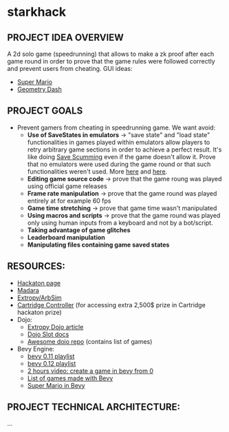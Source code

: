 # starkhack
## PROJECT IDEA OVERVIEW
A 2d solo game (speedrunning) that allows to make a zk proof after each game round in order to prove that the game rules were followed correctly and prevent users from cheating.
GUI ideas:
  - [Super Mario](https://venturebeat.com/wp-content/uploads/2015/06/Super-Mario-Maker-E3-2015-06.jpeg?w=400) 
  - [Geometry Dash](https://is1-ssl.mzstatic.com/image/thumb/PurpleSource122/v4/9f/39/93/9f39931c-0135-c55d-a6d4-a57a10b406b6/aa06d1dc-4ef3-4d8a-9361-d1e4a0e0349d_05.png/643x0w.jpg) 

## PROJECT GOALS
- Prevent gamers from cheating in speedrunning game. We want avoid:
  - **Use of SaveStates in emulators** -> "save state" and "load state" functionalities in games played within emulators allow players to retry arbitrary game sections in order to achieve a perfect result. It's like doing [Save Scumming](https://blog.acer.com/en/discussion/911/what-is-save-scumming#:~:text=With%20save%20scumming%2C%20players%20can,from%20the%20overall%20gaming%20experience.) even if the game doesn't allow it. Prove that no emulators were used during the game round or that such functionalities weren't used. More [here](https://www.youtube.com/watch?v=BNP7ykDE5Pc&ab_channel=SilokHawk) and [here](https://www.youtube.com/watch?v=tQX8S5hVoVM&ab_channel=Mr.Sujano).
  - **Editing game source code** -> prove that the game roung was played using official game releases
  - **Frame rate manipulation** -> prove that the game round was played entirely at for example 60 fps
  - **Game time stretching** -> prove that game time wasn't manipulated
  - **Using macros and scripts** -> prove that the game round was played only using human inputs from a keyboard and not by a bot/script.
  - **Taking advantage of game glitches**
  - **Leaderboard manipulation**
  - **Manipulating files containing game saved states**
 
## RESOURCES:
- [Hackaton page](https://ethglobal.com/events/starkhack )
- [Madara](https://github.com/keep-starknet-strange/madara) 
- [Extropy/ArbSim](https://github.com/ExtropyIO/ArbSim) 
- [Cartridge Controller](https://github.com/cartridge-gg/controller) (for accessing extra 2,500$ prize in Cartridge hackaton prize)
- Dojo:
  - [Extropy Dojo article](https://extropy-io.medium.com/tutorial-writing-a-game-using-cairo-and-dojo-e6320ebc5a93)
  - [Dojo Slot docs](https://book.dojoengine.org/toolchain/slot) 
  - [Awesome dojo repo](https://github.com/dojoengine/awesome-dojo?tab=readme-ov-file) (contains list of games)
- Bevy Engine:
  - [bevy 0.11 playlist](https://www.youtube.com/playlist?list=PLT_D88-MTFOMLnBeTJJn9LhDON_fvHi6u)
  - [bevy 0.12 playlist](https://www.youtube.com/playlist?list=PL2wAo2qwCxGDp9fzBOTy_kpUTSwM1iWWd)
  - [2 hours video: create a game in bevy from 0](https://www.youtube.com/watch?v=fFm1IxuPQxA&ab_channel=UtahRust)
  - [List of games made with Bevy](https://bevydepy.com/popular?bevy=0.10&page=7)
  - [Super Mario in Bevy](https://github.com/alexandrearcil/mario-rust)
 

 ## PROJECT TECHNICAL ARCHITECTURE:
...
